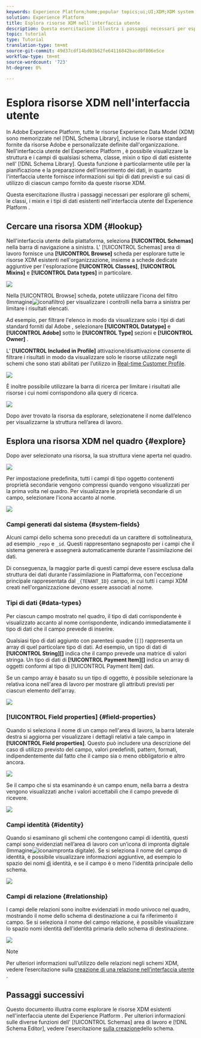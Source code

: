 ```yaml
---
keywords: Experience Platform;home;popular topics;ui;UI;XDM;XDM system;;experience data model;Experience data model;Experience Data Model;data model;Data Model;schema editor;Schema Editor;schema;Schema;schemas;Schemas;create;relationship;Relationship;reference;Reference;
solution: Experience Platform
title: Esplora risorse XDM nell'interfaccia utente
description: Questa esercitazione illustra i passaggi necessari per esplorare gli schemi, le classi, i mixin e i tipi di dati esistenti nell'interfaccia utente del Experience Platform .
topic: tutorial
type: Tutorial
translation-type: tm+mt
source-git-commit: 49d37cdf14bd03b62fe64116842bacd0f806e5ce
workflow-type: tm+mt
source-wordcount: '723'
ht-degree: 0%

---
```



# Esplora risorse XDM nell&#39;interfaccia utente

In Adobe Experience Platform, tutte le risorse Experience Data Model (XDM) sono memorizzate nel [!DNL Schema Library], incluse le risorse standard fornite da risorse  Adobe e personalizzate definite dall&#39;organizzazione. Nell&#39;interfaccia utente del Experience Platform , è possibile visualizzare la struttura e i campi di qualsiasi schema, classe, mixin o tipo di dati esistente nell&#39; [!DNL Schema Library]. Questa funzione è particolarmente utile per la pianificazione e la preparazione dell&#39;inserimento dei dati, in quanto l&#39;interfaccia utente fornisce informazioni sui tipi di dati previsti e sui casi di utilizzo di ciascun campo fornito da queste risorse XDM.

Questa esercitazione illustra i passaggi necessari per esplorare gli schemi, le classi, i mixin e i tipi di dati esistenti nell&#39;interfaccia utente del Experience Platform .

## Cercare una risorsa XDM {#lookup}

Nell&#39;interfaccia utente della piattaforma, seleziona **[!UICONTROL Schemas]** nella barra di navigazione a sinistra. L&#39; [!UICONTROL Schemas] area di lavoro fornisce una **[!UICONTROL Browse]** scheda per esplorare tutte le risorse XDM esistenti nell&#39;organizzazione, insieme a schede dedicate aggiuntive per l&#39;esplorazione **[!UICONTROL Classes]**, **[!UICONTROL Mixins]** e **[!UICONTROL Data types]** in particolare.

![](../images/tutorials/explore/tabs.png)

Nella [!UICONTROL Browse] scheda, potete utilizzare l&#39;icona del filtro (Immagine![icona](../images/tutorials/explore/icon.png)filtro) per visualizzare i controlli nella barra a sinistra per limitare i risultati elencati.

Ad esempio, per filtrare l&#39;elenco in modo da visualizzare solo i tipi di dati standard forniti dal Adobe , selezionare **[!UICONTROL Datatype]** e **[!UICONTROL Adobe]** sotto le **[!UICONTROL Type]** sezioni e **[!UICONTROL Owner]** .

L’ **[!UICONTROL Included in Profile]** attivazione/disattivazione consente di filtrare i risultati in modo da visualizzare solo le risorse utilizzate negli schemi che sono stati abilitati per l’utilizzo in [Real-time Customer Profile](../../profile/home.md).

![](../images/tutorials/explore/filter.png)

È inoltre possibile utilizzare la barra di ricerca per limitare i risultati alle risorse i cui nomi corrispondono alla query di ricerca.

![](../images/tutorials/explore/search.png)

Dopo aver trovato la risorsa da esplorare, selezionatene il nome dall’elenco per visualizzarne la struttura nell’area di lavoro.

## Esplora una risorsa XDM nel quadro {#explore}

Dopo aver selezionato una risorsa, la sua struttura viene aperta nel quadro.

![](../images/tutorials/explore/canvas.png)

Per impostazione predefinita, tutti i campi di tipo oggetto contenenti proprietà secondarie vengono compressi quando vengono visualizzati per la prima volta nel quadro. Per visualizzare le proprietà secondarie di un campo, selezionare l&#39;icona accanto al nome.

![](../images/tutorials/explore/field-expand.png)

### Campi generati dal sistema {#system-fields}

Alcuni campi dello schema sono preceduti da un carattere di sottolineatura, ad esempio `_repo` e `_id`. Questi rappresentano segnaposto per i campi che il sistema genererà e assegnerà automaticamente durante l&#39;assimilazione dei dati.

Di conseguenza, la maggior parte di questi campi deve essere esclusa dalla struttura dei dati durante l&#39;assimilazione in Piattaforma, con l&#39;eccezione principale rappresentata dal `_{TENANT_ID}` campo, in cui tutti i campi XDM creati nell&#39;organizzazione devono essere associati al nome.

### Tipi di dati {#data-types}

Per ciascun campo mostrato nel quadro, il tipo di dati corrispondente è visualizzato accanto al nome corrispondente, indicando immediatamente il tipo di dati che il campo prevede di inserire.

Qualsiasi tipo di dati aggiunto con parentesi quadre (`[]`) rappresenta un array di quel particolare tipo di dati. Ad esempio, un tipo di dati di **[!UICONTROL String]\[]** indica che il campo prevede una matrice di valori stringa. Un tipo di dati di **[!UICONTROL Payment Item]\[]** indica un array di oggetti conformi al tipo di [!UICONTROL Payment Item] dati.

Se un campo array è basato su un tipo di oggetto, è possibile selezionare la relativa icona nell&#39;area di lavoro per mostrare gli attributi previsti per ciascun elemento dell&#39;array.

![](../images/tutorials/explore/array-type.png)

### [!UICONTROL Field properties] {#field-properties}

Quando si seleziona il nome di un campo nell&#39;area di lavoro, la barra laterale destra si aggiorna per visualizzare i dettagli relativi a tale campo in **[!UICONTROL Field properties]**. Questo può includere una descrizione del caso di utilizzo previsto del campo, valori predefiniti, pattern, formati, indipendentemente dal fatto che il campo sia o meno obbligatorio e altro ancora.

![](../images/tutorials/explore/field-properties.png)

Se il campo che si sta esaminando è un campo enum, nella barra a destra vengono visualizzati anche i valori accettabili che il campo prevede di ricevere.

![](../images/tutorials/explore/enum-field.png)

### Campi identità {#identity}

Quando si esaminano gli schemi che contengono campi di identità, questi campi sono evidenziati nell’area di lavoro con un’icona di impronta digitale (Immagine![icona](../images/tutorials/explore/identity-symbol.png)impronta digitale). Se si seleziona il nome del campo di identità, è possibile visualizzare informazioni aggiuntive, ad esempio lo spazio dei nomi [di](../../identity-service/namespaces.md) identità, e se il campo è o meno l&#39;identità principale dello schema.

![](../images/tutorials/explore/identity-field.png)

### Campi di relazione {#relationship}

I campi delle relazioni sono inoltre evidenziati in modo univoco nel quadro, mostrando il nome dello schema di destinazione a cui fa riferimento il campo. Se si seleziona il nome del campo relazione, è possibile visualizzare lo spazio nomi identità dell&#39;identità primaria dello schema di destinazione.

![](../images/tutorials/explore/relationship-field.png)

>[!NOTE]
>
>Per ulteriori informazioni sull’utilizzo delle relazioni negli schemi XDM, vedere l’esercitazione sulla [creazione di una relazione nell’interfaccia utente](./create-schema-ui.md) .

## Passaggi successivi

Questo documento illustra come esplorare le risorse XDM esistenti nell&#39;interfaccia utente del Experience Platform . Per ulteriori informazioni sulle diverse funzioni dell&#39; [!UICONTROL Schemas] area di lavoro e [!DNL Schema Editor], vedere l&#39;esercitazione [sulla creazione](./create-schema-ui.md)dello schema.